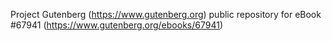 Project Gutenberg (https://www.gutenberg.org) public repository for
eBook #67941 (https://www.gutenberg.org/ebooks/67941)

